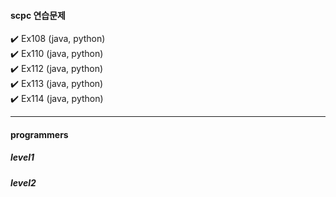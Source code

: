 #### scpc 연습문제
:heavy_check_mark: Ex108 (java, python) <br>
:heavy_check_mark: Ex110 (java, python) <br>
:heavy_check_mark: Ex112 (java, python) <br>
:heavy_check_mark: Ex113 (java, python) <br>
:heavy_check_mark: Ex114 (java, python) <br>

<hr>

#### programmers
##### level1
##### level2
